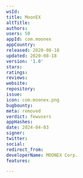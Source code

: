 ```yaml
---
wsId: 
title: MoonEX
altTitle: 
authors: 
users: 50
appId: com.moonex
appCountry: 
released: 2020-08-18
updated: 2020-08-18
version: '1.0'
stars: 
ratings: 
reviews: 
website: 
repository: 
issue: 
icon: com.moonex.png
bugbounty: 
meta: removed
verdict: fewusers
appHashes: 
date: 2024-04-03
signer: 
twitter: 
social: 
redirect_from: 
developerName: MOONEX Corp.
features: 

---
```


